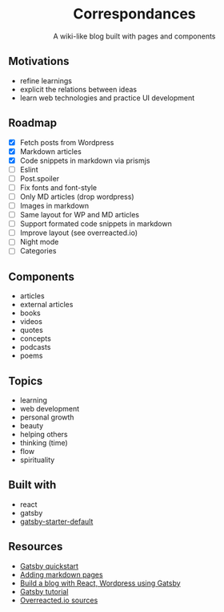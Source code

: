 <div align="center">
<h1>Correspondances</h1>
<p>A wiki-like blog built with pages and components</p>
</div>

## Motivations

- refine learnings
- explicit the relations between ideas
- learn web technologies and practice UI development

## Roadmap

- [x] Fetch posts from Wordpress
- [x] Markdown articles
- [x] Code snippets in markdown via prismjs
- [ ] Eslint
- [ ] Post.spoiler
- [ ] Fix fonts and font-style
- [ ] Only MD articles (drop wordpress)
- [ ] Images in markdown
- [ ] Same layout for WP and MD articles
- [ ] Support formated code snippets in markdown
- [ ] Improve layout (see overreacted.io)
- [ ] Night mode
- [ ] Categories

## Components

- articles
- external articles
- books
- videos
- quotes
- concepts
- podcasts
- poems

## Topics

- learning
- web development
- personal growth
- beauty
- helping others
- thinking (time)
- flow
- spirituality

## Built with

- react
- gatsby
- [gatsby-starter-default](https://github.com/gatsbyjs/gatsby-starter-default)

## Resources

- [Gatsby quickstart](https://www.gatsbyjs.org/docs/quick-start/)
- [Adding markdown pages](https://www.gatsbyjs.org/docs/adding-markdown-pages/)
- [Build a blog with React, Wordpress using Gatsby](https://medium.com/@mjadav/build-a-blog-with-react-wordpress-using-gatsby-4cdfb6ce2004)
- [Gatsby tutorial](https://www.gatsbyjs.org/docs/awesome-gatsby-resources/#gatsby-tutorials)
- [Overreacted.io sources](https://github.com/gaearon/overreacted.io/tree/master/src)
